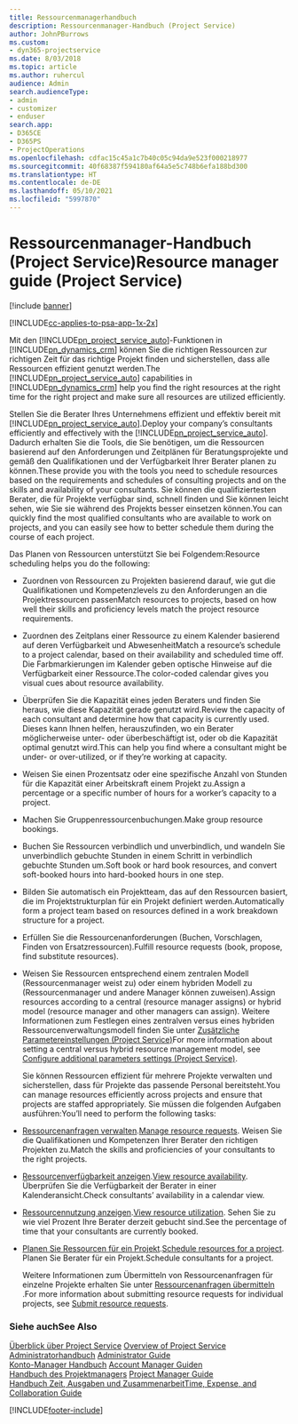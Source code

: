 ```yaml
---
title: Ressourcenmanagerhandbuch
description: Ressourcenmanager-Handbuch (Project Service)
author: JohnPBurrows
ms.custom:
- dyn365-projectservice
ms.date: 8/03/2018
ms.topic: article
ms.author: ruhercul
audience: Admin
search.audienceType:
- admin
- customizer
- enduser
search.app:
- D365CE
- D365PS
- ProjectOperations
ms.openlocfilehash: cdfac15c45a1c7b40c05c94da9e523f000218977
ms.sourcegitcommit: 40f68387f594180af64a5e5c748b6efa188bd300
ms.translationtype: HT
ms.contentlocale: de-DE
ms.lasthandoff: 05/10/2021
ms.locfileid: "5997870"
---
```

# <a name="resource-manager-guide-project-service"></a><span data-ttu-id="f6f2a-103">Ressourcenmanager-Handbuch (Project Service)</span><span class="sxs-lookup"><span data-stu-id="f6f2a-103">Resource manager guide (Project Service)</span></span>

[!include [banner](../includes/psa-now-project-operations.md)]

[!INCLUDE[cc-applies-to-psa-app-1x-2x](../includes/cc-applies-to-psa-app-1x-2x.md)]

<span data-ttu-id="f6f2a-104">Mit den [!INCLUDE[pn_project_service_auto](../includes/pn-project-service-auto.md)]-Funktionen in [!INCLUDE[pn_dynamics_crm](../includes/pn-dynamics-crm.md)] können Sie die richtigen Ressourcen zur richtigen Zeit für das richtige Projekt finden und sicherstellen, dass alle Ressourcen effizient genutzt werden.</span><span class="sxs-lookup"><span data-stu-id="f6f2a-104">The [!INCLUDE[pn_project_service_auto](../includes/pn-project-service-auto.md)] capabilities in [!INCLUDE[pn_dynamics_crm](../includes/pn-dynamics-crm.md)] help you find the right resources at the right time for the right project and make sure all resources are utilized efficiently.</span></span>  
  
 <span data-ttu-id="f6f2a-105">Stellen Sie die Berater Ihres Unternehmens effizient und effektiv bereit mit [!INCLUDE[pn_project_service_auto](../includes/pn-project-service-auto.md)].</span><span class="sxs-lookup"><span data-stu-id="f6f2a-105">Deploy your company’s consultants efficiently and effectively with the [!INCLUDE[pn_project_service_auto](../includes/pn-project-service-auto.md)].</span></span> <span data-ttu-id="f6f2a-106">Dadurch erhalten Sie die Tools, die Sie benötigen, um die Ressourcen basierend auf den Anforderungen und Zeitplänen für Beratungsprojekte und gemäß den Qualifikationen und der Verfügbarkeit Ihrer Berater planen zu können.</span><span class="sxs-lookup"><span data-stu-id="f6f2a-106">These provide you with the tools you need to schedule resources based on the requirements and schedules of consulting projects and on the skills and availability of your consultants.</span></span> <span data-ttu-id="f6f2a-107">Sie können die qualifiziertesten Berater, die für Projekte verfügbar sind, schnell finden und Sie können leicht sehen, wie Sie sie während des Projekts besser einsetzen können.</span><span class="sxs-lookup"><span data-stu-id="f6f2a-107">You can quickly find the most qualified consultants who are available to work on projects, and you can easily see how to better schedule them during the course of each project.</span></span>  
  
 <span data-ttu-id="f6f2a-108">Das Planen von Ressourcen unterstützt Sie bei Folgendem:</span><span class="sxs-lookup"><span data-stu-id="f6f2a-108">Resource scheduling helps you do the following:</span></span>  
  
- <span data-ttu-id="f6f2a-109">Zuordnen von Ressourcen zu Projekten basierend darauf, wie gut die Qualifikationen und Kompetenzlevels zu den Anforderungen an die Projektressourcen passen</span><span class="sxs-lookup"><span data-stu-id="f6f2a-109">Match resources to projects, based on how well their skills and proficiency levels match the project resource requirements.</span></span>  
  
- <span data-ttu-id="f6f2a-110">Zuordnen des Zeitplans einer Ressource zu einem Kalender basierend auf deren Verfügbarkeit und Abwesenheit</span><span class="sxs-lookup"><span data-stu-id="f6f2a-110">Match a resource’s schedule to a project calendar, based on their availability and scheduled time off.</span></span> <span data-ttu-id="f6f2a-111">Die Farbmarkierungen im Kalender geben optische Hinweise auf die Verfügbarkeit einer Ressource.</span><span class="sxs-lookup"><span data-stu-id="f6f2a-111">The color-coded calendar gives you visual cues about resource availability.</span></span>  
  
- <span data-ttu-id="f6f2a-112">Überprüfen Sie die Kapazität eines jeden Beraters und finden Sie heraus, wie diese Kapazität gerade genutzt wird.</span><span class="sxs-lookup"><span data-stu-id="f6f2a-112">Review the capacity of each consultant and determine how that capacity is currently used.</span></span> <span data-ttu-id="f6f2a-113">Dieses kann Ihnen helfen, herauszufinden, wo ein Berater möglicherweise unter- oder überbeschäftigt ist, oder ob die Kapazität optimal genutzt wird.</span><span class="sxs-lookup"><span data-stu-id="f6f2a-113">This can help you find where a consultant might be under- or over-utilized, or if they’re working at capacity.</span></span>  
  
- <span data-ttu-id="f6f2a-114">Weisen Sie einen Prozentsatz oder eine spezifische Anzahl von Stunden für die Kapazität einer Arbeitskraft einem Projekt zu.</span><span class="sxs-lookup"><span data-stu-id="f6f2a-114">Assign a percentage or a specific number of hours for a worker’s capacity to a project.</span></span>  
  
- <span data-ttu-id="f6f2a-115">Machen Sie Gruppenressourcenbuchungen.</span><span class="sxs-lookup"><span data-stu-id="f6f2a-115">Make group resource bookings.</span></span>  
  
- <span data-ttu-id="f6f2a-116">Buchen Sie Ressourcen verbindlich und unverbindlich, und wandeln Sie unverbindlich gebuchte Stunden in einem Schritt in verbindlich gebuchte Stunden um.</span><span class="sxs-lookup"><span data-stu-id="f6f2a-116">Soft book or hard book resources, and convert soft-booked hours into hard-booked hours in one step.</span></span>  
  
- <span data-ttu-id="f6f2a-117">Bilden Sie automatisch ein Projektteam, das auf den Ressourcen basiert, die im Projektstrukturplan für ein Projekt definiert werden.</span><span class="sxs-lookup"><span data-stu-id="f6f2a-117">Automatically form a project team based on resources defined in a work breakdown structure for a project.</span></span>  
  
- <span data-ttu-id="f6f2a-118">Erfüllen Sie die Ressourcenanforderungen (Buchen, Vorschlagen, Finden von Ersatzressourcen).</span><span class="sxs-lookup"><span data-stu-id="f6f2a-118">Fulfill resource requests (book, propose, find substitute resources).</span></span>  
  
- <span data-ttu-id="f6f2a-119">Weisen Sie Ressourcen entsprechend einem zentralen Modell (Ressourcenmanager weist zu) oder einem hybriden Modell zu (Ressourcenmanager und andere Manager können zuweisen).</span><span class="sxs-lookup"><span data-stu-id="f6f2a-119">Assign resources according to a central (resource manager assigns) or hybrid model (resource manager and other managers can assign).</span></span> <span data-ttu-id="f6f2a-120">Weitere Informationen zum Festlegen eines zentralven versus eines hybriden Ressourcenverwaltungsmodell finden Sie unter [Zusätzliche Parametereinstellungen (Project Service)](../psa/configure-additional-parameters-settings.md)</span><span class="sxs-lookup"><span data-stu-id="f6f2a-120">For more information about setting a central versus hybrid resource management model, see [Configure additional parameters settings (Project Service)](../psa/configure-additional-parameters-settings.md).</span></span>  
  
  <span data-ttu-id="f6f2a-121">Sie können Ressourcen effizient für mehrere Projekte verwalten und sicherstellen, dass für Projekte das passende Personal bereitsteht.</span><span class="sxs-lookup"><span data-stu-id="f6f2a-121">You can manage resources efficiently across projects and ensure that projects are staffed appropriately.</span></span> <span data-ttu-id="f6f2a-122">Sie müssen die folgenden Aufgaben ausführen:</span><span class="sxs-lookup"><span data-stu-id="f6f2a-122">You’ll need to perform the following tasks:</span></span>  
  
- <span data-ttu-id="f6f2a-123">[Ressourcenanfragen verwalten](../psa/manage-resource-requests.md).</span><span class="sxs-lookup"><span data-stu-id="f6f2a-123">[Manage resource requests](../psa/manage-resource-requests.md).</span></span> <span data-ttu-id="f6f2a-124">Weisen Sie die Qualifikationen und Kompetenzen Ihrer Berater den richtigen Projekten zu.</span><span class="sxs-lookup"><span data-stu-id="f6f2a-124">Match the skills and proficiencies of your consultants to the right projects.</span></span>  
  
- <span data-ttu-id="f6f2a-125">[Ressourcenverfügbarkeit anzeigen](../psa/view-resource-availability.md).</span><span class="sxs-lookup"><span data-stu-id="f6f2a-125">[View resource availability](../psa/view-resource-availability.md).</span></span> <span data-ttu-id="f6f2a-126">Überprüfen Sie die Verfügbarkeit der Berater in einer Kalenderansicht.</span><span class="sxs-lookup"><span data-stu-id="f6f2a-126">Check consultants’ availability in a calendar view.</span></span>  
  
- <span data-ttu-id="f6f2a-127">[Ressourcennutzung anzeigen](../psa/view-resource-utilization.md).</span><span class="sxs-lookup"><span data-stu-id="f6f2a-127">[View resource utilization](../psa/view-resource-utilization.md).</span></span> <span data-ttu-id="f6f2a-128">Sehen Sie zu wie viel Prozent Ihre Berater derzeit gebucht sind.</span><span class="sxs-lookup"><span data-stu-id="f6f2a-128">See the percentage of time that your consultants are currently booked.</span></span>  
  
- <span data-ttu-id="f6f2a-129">[Planen Sie Ressourcen für ein Projekt](../psa/schedule-resources-project.md).</span><span class="sxs-lookup"><span data-stu-id="f6f2a-129">[Schedule resources for a project](../psa/schedule-resources-project.md).</span></span> <span data-ttu-id="f6f2a-130">Planen Sie Berater für ein Projekt.</span><span class="sxs-lookup"><span data-stu-id="f6f2a-130">Schedule consultants for a project.</span></span>  
  
  <span data-ttu-id="f6f2a-131">Weitere Informationen zum Übermitteln von Ressourcenanfragen für einzelne Projekte erhalten Sie unter [Ressourcenanfragen übermitteln](../psa/submit-resource-requests.md) .</span><span class="sxs-lookup"><span data-stu-id="f6f2a-131">For more information about submitting resource requests for individual projects, see [Submit resource requests](../psa/submit-resource-requests.md).</span></span>  
  
### <a name="see-also"></a><span data-ttu-id="f6f2a-132">Siehe auch</span><span class="sxs-lookup"><span data-stu-id="f6f2a-132">See Also</span></span>  
 <span data-ttu-id="f6f2a-133">[Überblick über Project Service](../psa/overview.md) </span><span class="sxs-lookup"><span data-stu-id="f6f2a-133">[Overview of Project Service](../psa/overview.md) </span></span>  
 <span data-ttu-id="f6f2a-134">[Administratorhandbuch](../psa/admin-guide.md) </span><span class="sxs-lookup"><span data-stu-id="f6f2a-134">[Administrator Guide](../psa/admin-guide.md) </span></span>  
 <span data-ttu-id="f6f2a-135">[Konto-Manager Handbuch](../psa/account-manager-guide.md) </span><span class="sxs-lookup"><span data-stu-id="f6f2a-135">[Account Manager Guiden](../psa/account-manager-guide.md) </span></span>  
 <span data-ttu-id="f6f2a-136">[Handbuch des Projektmanagers](../psa/project-manager-guide.md) </span><span class="sxs-lookup"><span data-stu-id="f6f2a-136">[Project Manager Guide](../psa/project-manager-guide.md) </span></span>  
 [<span data-ttu-id="f6f2a-137">Handbuch Zeit, Ausgaben und Zusammenarbeit</span><span class="sxs-lookup"><span data-stu-id="f6f2a-137">Time, Expense, and Collaboration Guide</span></span>](../psa/time-expense-collaboration-guide.md)


[!INCLUDE[footer-include](../includes/footer-banner.md)]
